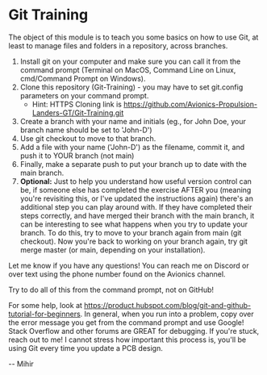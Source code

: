 # Git Training

The object of this module is to teach you some basics on how to use Git, at least to manage files and folders in a repository, across branches.

1. Install git on your computer and make sure you can call it from the command prompt (Terminal on MacOS, Command Line on Linux, cmd/Command Prompt on Windows).
2. Clone this repository (Git-Training) - you may have to set git.config parameters on your command prompt.
   - Hint: HTTPS Cloning link is https://github.com/Avionics-Propulsion-Landers-GT/Git-Training.git
4.  Create a branch with your name and initials (eg., for John Doe, your branch name should be set to 'John-D')
5. Use git checkout to move to that branch.
6. Add a file with your name ('John-D') as the filename, commit it, and push it to YOUR branch (not main)
7. Finally, make a separate push to put your branch up to date with the main branch.
8. **Optional:** Just to help you understand how useful version control can be, if someone else has completed the exercise AFTER you (meaning you're revisiting this, or I've updated the instructions again) there's an additional step you can play around with. If they have completed their steps correctly, and have merged their branch with the main branch, it can be interesting to see what happens when you try to update your branch. To do this, try to move to your branch again from main (git checkout). Now you're back to working on your branch again, try git merge master (or main, depending on your installation).

Let me know if you have any questions! You can reach me on Discord or over text using the phone number found on the Avionics channel.

Try to do all of this from the command prompt, not on GitHub!

For some help, look at https://product.hubspot.com/blog/git-and-github-tutorial-for-beginners. In general, when you run into a problem, copy over the error message you get from the command prompt and use Google! Stack Overflow and other forums are GREAT for debugging. If you're stuck, reach out to me! I cannot stress how important this process is, you'll be using Git every time you update a PCB design.

-- Mihir
